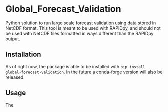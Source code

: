 # Global_Forecast_Validation

Python solution to run large scale forecast validation using data stored in NetCDF format. This tool is meant to be 
used with RAPIDpy, and should not be used with NetCDF files formatted in ways different than the RAPIDpy output.

## Installation 
As of right now, the package is able to be installed with `pip install global-forecast-validation`. In the future a 
conda-forge version will also be released.

## Usage
The 